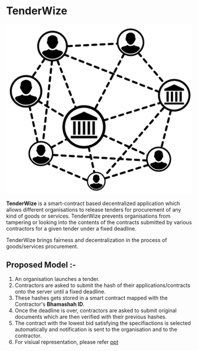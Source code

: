 # TenderWize

![](logo.png)

 **TenderWize** is a smart-contract based decentralized application which allows different organisations to release tenders 
for procurement of any kind of goods or services. TenderWize prevents organisations from tampering or looking into the 
contents of the contracts submitted by various contractors for a given tender under a fixed deadline.

TenderWize brings fairness and decentralization in the process of goods/services procurement.

## Proposed Model :-

1. An organisation launches a tender.
2. Contractors are asked to submit the hash of their applications/contracts onto the server until a fixed deadline.
3. These hashes gets stored in a smart contract mapped with the Contractor's **Bhamashah ID**.
4. Once the deadline is over, contractors are asked to submit original documents which are then verified with their previous 
hashes.
5.  The contract with the lowest bid satisfying the specifiactions is selected automatically and notification is sent to the organisation and to the contractor.
6.  For visiual representation, please refer [ppt](https://docs.google.com/presentation/d/1MFQ319HvEznjbcU4CUoMmsNpxvez_pobo_IwA3YrTNQ/edit?usp=sharing)
